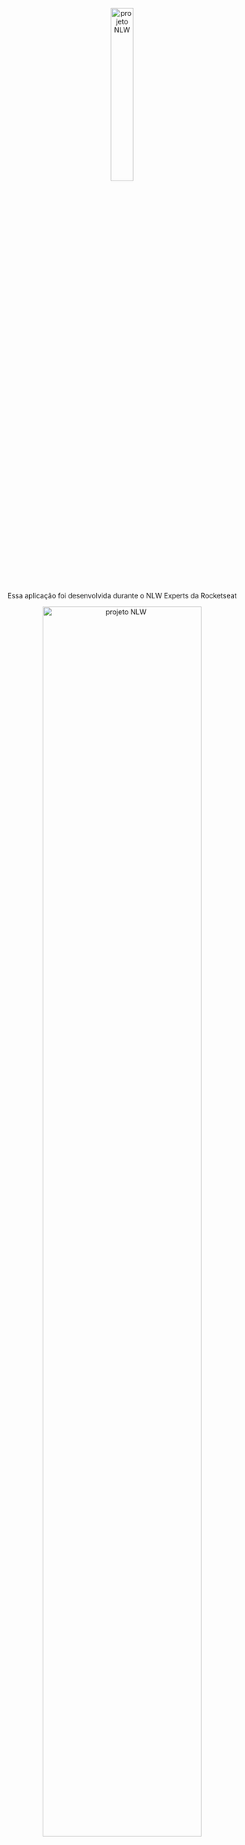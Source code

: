 <p align="center">
  <img alt="projeto NLW" src="https://raw.githubusercontent.com/rocketseat-education/nlw-expert-html-css-js/main/.github/logo.png" width="30%">
</p>



<p align= 'center'>
Essa aplicação foi desenvolvida durante o NLW Experts da Rocketseat<br/>



<p align="center">
  <img alt="projeto NLW" src="https://raw.githubusercontent.com/rocketseat-education/nlw-expert-html-css-js/main/.github/preview.png" width="80%">
</p>

## 🚀 Tecnologias

Esse projeto foi desenvolvido com as seguintes tecnologias:

-HTML <br>
-CSS <br>
-JavaScript

## 💻 Projeto
Projeto de um quiz pra testar os seus conhecimentos técnicos e ter um retorno sobre a quantidade de questões que você acertou.

## 📝 Licença
Esse projeto está sob a licença MIT.